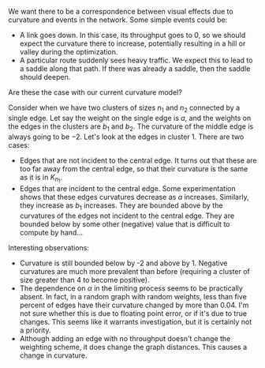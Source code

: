 We want there to be a correspondence between visual effects due to curvature and events in the network. Some simple events could be:
* A link goes down. In this case, its throughput goes to 0, so we should expect the curvature there to increase, potentially resulting in a hill or valley during the optimization.
* A particular route suddenly sees heavy traffic. We expect this to lead to a saddle along that path. If there was already a saddle, then the saddle should deepen.

Are these the case with our current curvature model?

Consider when we have two clusters of sizes $n_1$ and $n_2$ connected by a single edge. Let say the weight on the single edge is $a$, and the weights on the edges in the clusters are $b_1$ and $b_2$. The curvature of the middle edge is always going to be $-2$. Let's look at the edges in cluster $1$. There are two cases:
* Edges that are not incident to the central edge. It turns out that these are too far away from the central edge, so that their curvature is the same as it is in $K_{n_1}$.
* Edges that are incident to the central edge. Some experimentation shows that these edges curvatures decrease as $a$ increases. Similarly, they increase as $b_1$ increases. They are bounded above by the curvatures of the edges not incident to the central edge. They are bounded below by some other (negative) value that is difficult to compute by hand...

Interesting observations:
* Curvature is still bounded below by -2 and above by 1. Negative curvatures are much more prevalent than before (requiring a cluster of size greater than $4$ to become positive).
* The dependence on $\alpha$ in the limiting process seems to be practically absent. In fact, in a random graph with random weights, less than five percent of edges have their curvature changed by more than $0.04$. I'm not sure whether this is due to floating point error, or if it's due to true changes. This seems like it warrants investigation, but it is certainly not a priority.
* Although adding an edge with no throughput doesn't change the weighting scheme, it does change the graph distances. This causes a change in curvature.
